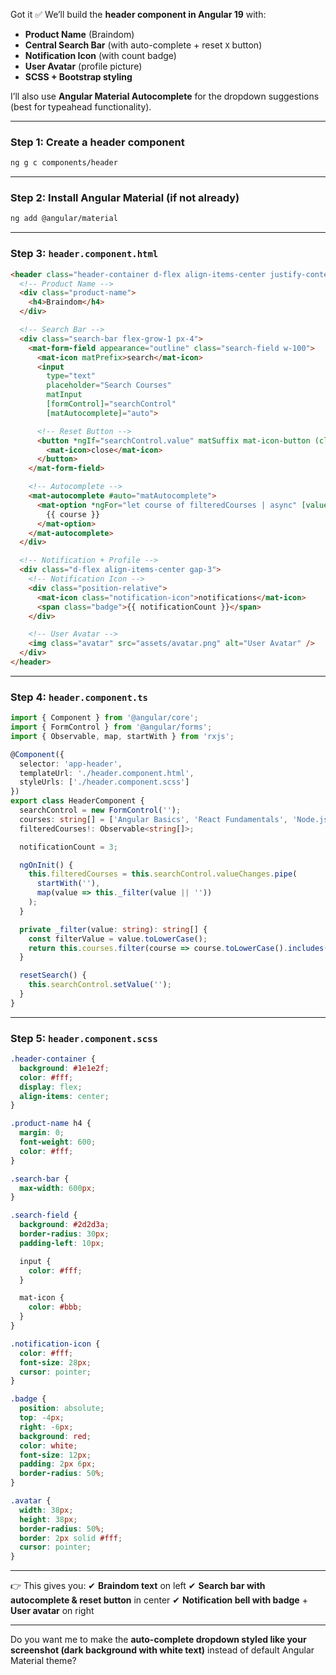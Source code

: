 Got it ✅
We’ll build the **header component in Angular 19** with:

* **Product Name** (Braindom)
* **Central Search Bar** (with auto-complete + reset `X` button)
* **Notification Icon** (with count badge)
* **User Avatar** (profile picture)
* **SCSS + Bootstrap styling**

I’ll also use **Angular Material Autocomplete** for the dropdown suggestions (best for typeahead functionality).

---

### Step 1: Create a header component

```bash
ng g c components/header
```

---

### Step 2: Install Angular Material (if not already)

```bash
ng add @angular/material
```

---

### Step 3: `header.component.html`

```html
<header class="header-container d-flex align-items-center justify-content-between px-4 py-2">
  <!-- Product Name -->
  <div class="product-name">
    <h4>Braindom</h4>
  </div>

  <!-- Search Bar -->
  <div class="search-bar flex-grow-1 px-4">
    <mat-form-field appearance="outline" class="search-field w-100">
      <mat-icon matPrefix>search</mat-icon>
      <input 
        type="text" 
        placeholder="Search Courses"
        matInput 
        [formControl]="searchControl"
        [matAutocomplete]="auto">

      <!-- Reset Button -->
      <button *ngIf="searchControl.value" matSuffix mat-icon-button (click)="resetSearch()">
        <mat-icon>close</mat-icon>
      </button>
    </mat-form-field>

    <!-- Autocomplete -->
    <mat-autocomplete #auto="matAutocomplete">
      <mat-option *ngFor="let course of filteredCourses | async" [value]="course">
        {{ course }}
      </mat-option>
    </mat-autocomplete>
  </div>

  <!-- Notification + Profile -->
  <div class="d-flex align-items-center gap-3">
    <!-- Notification Icon -->
    <div class="position-relative">
      <mat-icon class="notification-icon">notifications</mat-icon>
      <span class="badge">{{ notificationCount }}</span>
    </div>

    <!-- User Avatar -->
    <img class="avatar" src="assets/avatar.png" alt="User Avatar" />
  </div>
</header>
```

---

### Step 4: `header.component.ts`

```ts
import { Component } from '@angular/core';
import { FormControl } from '@angular/forms';
import { Observable, map, startWith } from 'rxjs';

@Component({
  selector: 'app-header',
  templateUrl: './header.component.html',
  styleUrls: ['./header.component.scss']
})
export class HeaderComponent {
  searchControl = new FormControl('');
  courses: string[] = ['Angular Basics', 'React Fundamentals', 'Node.js Intro', 'Spring Boot Mastery', 'Python for Data Science'];
  filteredCourses!: Observable<string[]>;

  notificationCount = 3;

  ngOnInit() {
    this.filteredCourses = this.searchControl.valueChanges.pipe(
      startWith(''),
      map(value => this._filter(value || ''))
    );
  }

  private _filter(value: string): string[] {
    const filterValue = value.toLowerCase();
    return this.courses.filter(course => course.toLowerCase().includes(filterValue));
  }

  resetSearch() {
    this.searchControl.setValue('');
  }
}
```

---

### Step 5: `header.component.scss`

```scss
.header-container {
  background: #1e1e2f;
  color: #fff;
  display: flex;
  align-items: center;
}

.product-name h4 {
  margin: 0;
  font-weight: 600;
  color: #fff;
}

.search-bar {
  max-width: 600px;
}

.search-field {
  background: #2d2d3a;
  border-radius: 30px;
  padding-left: 10px;

  input {
    color: #fff;
  }

  mat-icon {
    color: #bbb;
  }
}

.notification-icon {
  color: #fff;
  font-size: 28px;
  cursor: pointer;
}

.badge {
  position: absolute;
  top: -4px;
  right: -6px;
  background: red;
  color: white;
  font-size: 12px;
  padding: 2px 6px;
  border-radius: 50%;
}

.avatar {
  width: 38px;
  height: 38px;
  border-radius: 50%;
  border: 2px solid #fff;
  cursor: pointer;
}
```

---

👉 This gives you:
✔ **Braindom text** on left
✔ **Search bar with autocomplete & reset button** in center
✔ **Notification bell with badge** + **User avatar** on right

---

Do you want me to make the **auto-complete dropdown styled like your screenshot (dark background with white text)** instead of default Angular Material theme?
